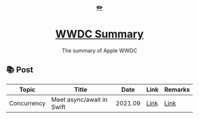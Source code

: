 <div align="center">
    <a href="https://sunggweon.dev/TIL/">
      <h3>✏️</h3>
        <h1>WWDC Summary</h1>
    </a>
  The summary of Apple WWDC
</div>

## 📚 Post

| Topic | Title | Date | Link | Remarks |
|-----------|---------------------------|--------|--------|----|
Concurrency | Meet async/await in Swift | 2021.09 | [Link](https://developer.apple.com/videos/play/wwdc2021/10132/) | [Link](concurrency/async-await.md) |
